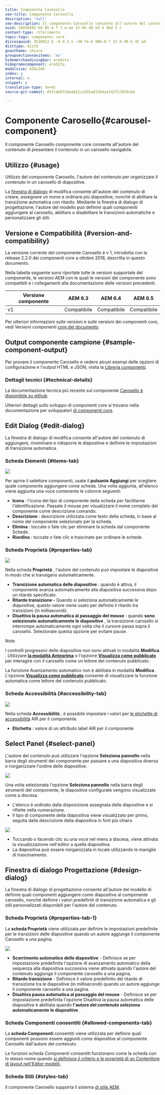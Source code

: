 ```yaml
---
title: Componente Carosello
seo-title: Componente Carosello
description: 'null'
seo-description: Il componente Carosello consente all'autore del contenuto di presentare il contenuto in un carosello rotante.
uuid: 34934491-bd 85-4 f 1 e-ae 22-bb 48 ed 4 dbd 5 c
content-type: riferimento
topic-tags: componenti core
discoiquuid: 3510812 b -9 d 3 e -40 fe-b 986-0 f 15 d 40 b 42 ad
disttype: dist5
gnavtheme: chiaro
groupsectionnavitems: 'no'
hidemerchandisingbar: eredita
hidepromocomponent: eredita
modalsize: 426x240
index: y
internal: n
snippet: y
translation-type: tm+mt
source-git-commit: d37cde072dea612ccb55ad31b4aaf42f17839cb4

---
```



# Componente Carosello{#carousel-component}

Il componente Carosello componente core consente all'autore del contenuto di presentare il contenuto in un carosello navigabile.

## Utilizzo {#usage}

Utilizzo del componente Carosello, l'autore del contenuto per organizzare il contenuto in un carosello di diapositive.

La [finestra di dialogo](#edit-dialog) di modifica consente all'autore del contenuto di creare, assegnare un nome e ordinare più diapositive, nonché di abilitare la transizione automatica con ritardo. Mediante la finestra di dialogo [](#design-dialog)di progettazione, l'autore del modello può definire quali componenti aggiungere al carosello, abilitare o disabilitare le transizioni automatiche e personalizzare gli stili.

## Versione e Compatibilità {#version-and-compatibility}

La versione corrente del componente Carosello è v 1, introdotta con la release 2.2.0 dei componenti core a ottobre 2018, descritta in questo documento.

Nella tabella seguente sono riportate tutte le versioni supportate del componente, le versioni AEM con le quali le versioni del componente sono compatibili e i collegamenti alla documentazione delle versioni precedenti.

| Versione componente | AEM 6.3 | AEM 6.4 | AEM 6.5 |
|--- |--- |--- |--- |
| v1 | Compatibile | Compatibile | Compatibile |

Per ulteriori informazioni sulle versioni e sulle versioni dei componenti core, vedi Versioni componenti [core del documento](versions.md).

## Output componente campione {#sample-component-output}

Per provare il componente Carosello e vedere alcuni esempi delle opzioni di configurazione e l'output HTML e JSON, visita la [Libreria componenti](http://opensource.adobe.com/aem-core-wcm-components/library/carousel.html).

### Dettagli tecnici {#technical-details}

La documentazione tecnica più recente sul componente [Carosello è disponibile su github](https://github.com/adobe/aem-core-wcm-components/blob/master/content/src/content/jcr_root/apps/core/wcm/components/carousel/v1/carousel).

Ulteriori dettagli sullo sviluppo di componenti core si trovano nella documentazione per sviluppatori [di componenti core](developing.md).

## Edit Dialog {#edit-dialog}

La finestra di dialogo di modifica consente all'autore del contenuto di aggiungere, rinominare e ridisporre le diapositive e definire le impostazioni di transizione automatica.

### Scheda Elementi {#items-tab}

![](assets/screen-shot-2019-08-29-12.01.39.png)

Per aprire il selettore componenti, usate il **pulsante Aggiungi** per scegliere quale componente aggiungere come scheda. Una volta aggiunta, all'elenco viene aggiunta una voce contenente le colonne seguenti:

* **Icona** : l'icona del tipo di componente della scheda per facilitarne l'identificazione. Passate il mouse per visualizzare il nome completo del componente come descrizione comando.
* **Descrizione** : descrizione utilizzata come testo della scheda, in base al nome del componente selezionato per la scheda.
* **Elimina** : toccate o fate clic per eliminare la scheda dal componente Schede.
* **Riordina** : toccate o fate clic e trascinate per ordinare le schede.

### Scheda Proprietà {#properties-tab}

![](assets/screen-shot-2019-08-29-12.01.57.png)

Nella scheda **Proprietà** , l'autore del contenuto può impostare le diapositive in modo che si transigano automaticamente.

* **Transizione automatica delle diapositive** : quando è attiva, il componente avanza automaticamente alla diapositiva successiva dopo un ritardo specificato.
* **Ritardo transizione -** Quando si seleziona automaticamente le diapositive, questo valore viene usato per definire il ritardo tra transizioni (in millisecondi).
* **Disattiva la pausa automatica al passaggio del mouse** : quando **sono selezionate automaticamente le diapositive** , la transizione carosello si interrompe automaticamente ogni volta che il cursore passa sopra il carosello. Selezionate questa opzione per evitare pause.

>[!NOTE]
>
>I controlli progressivi delle diapositive non sono attivati in modalità **Modifica** . Utilizzare [**la modalità Anteprima**](https://helpx.adobe.com/experience-manager/6-5/sites/authoring/using/editing-content.html) o l'opzione **[Visualizza come pubblicato](https://helpx.adobe.com/experience-manager/6-5/sites/authoring/using/editing-content.html)** per interagire con il carosello come un lettore del contenuto pubblicato.
>
>La funzione Avanzamento automatico non è abilitata in modalità **Modifica** . L'opzione **[Visualizza come pubblicato](https://helpx.adobe.com/experience-manager/6-5/sites/authoring/using/editing-content.html)** consente di visualizzare la funzione automatica come lettore del contenuto pubblicato.

### Scheda Accessibilità {#accessibility-tab}

![](assets/screen-shot-2019-08-29-12.02.22.png)

Nella scheda **Accessibilità** , è possibile impostare i valori per [le etichette di accessibilità](https://www.w3.org/WAI/standards-guidelines/aria/) AIR per il componente.

* **Etichetta** : valore di un attributo label AIR per il componente

## Select Panel {#select-panel}

L'autore del contenuto può utilizzare l'opzione **Seleziona pannello** nella barra degli strumenti del componente per passare a una diapositiva diversa e riorganizzare l'ordine delle diapositive.

![](assets/screenshot_2018-10-11at165417.png)

Una volta selezionata l'opzione **Seleziona pannello** nella barra degli strumenti del componente, le diapositive configurate vengono visualizzate come a discesa.

* L'elenco è ordinato dalla disposizione assegnata delle diapositive e si riflette nella numerazione.
* Il tipo di componente della diapositiva viene visualizzato per primo, seguita dalla descrizione della diapositiva in font più chiaro.

![](assets/opera_snapshot_2018-11-28141537localhost.png)

* Toccando o facendo clic su una voce nel menu a discesa, viene attivata la visualizzazione nell'editor a quella diapositiva.
* La diapositiva può essere riorganizzata in locale utilizzando le maniglie di trascinamento.

## Finestra di dialogo Progettazione {#design-dialog}

La finestra di dialogo di progettazione consente all'autore del modello di definire quali componenti aggiungere come diapositive al componente carosello, nonché definire i valori predefiniti di transizione automatica e gli stili personalizzati disponibili per l'autore del contenuto.

### Scheda Proprietà {#properties-tab-1}

La **scheda Proprietà** viene utilizzata per definire le impostazioni predefinite per le transizioni delle diapositive quando un autore aggiunge il componente Carosello a una pagina.

![](assets/screenshot_2018-11-28at141824.png)

* **Scorrimento automatico delle diapositive** - Definisce se per impostazione predefinita l'opzione di avanzamento automatico della sequenza alla diapositiva successiva viene attivata quando l'autore del contenuto aggiunge il componente carosello a una pagina.
* **Ritardo transizione** - Definisce il valore predefinito del ritardo di transizione tra le diapositive (in millisecondi) quando un autore aggiunge il componente carosello a una pagina.
* **Disattiva pausa automatica al passaggio del mouse** - Definisce se per impostazione predefinita l'opzione Disattiva la pausa automatica delle diapositive è abilitata quando **l'autore del contenuto seleziona automaticamente le diapositive** .

### Scheda Componenti consentiti {#allowed-components-tab}

La **scheda Componenti** consentiti viene utilizzata per definire quali componenti possono essere aggiunti come diapositive al componente Carosello dall'autore del contenuto.

Le funzioni scheda Componenti consentiti funzionano come la scheda con lo stesso nome quando [si definisce il criterio e le proprietà di un Contenitore di layout nell'Editor modelli.](https://helpx.adobe.com/experience-manager/6-5/sites/authoring/using/templates.html)

### Scheda Stili {#styles-tab}

Il componente Carosello supporta il sistema [di stile AEM](authoring.md#component-styling).

